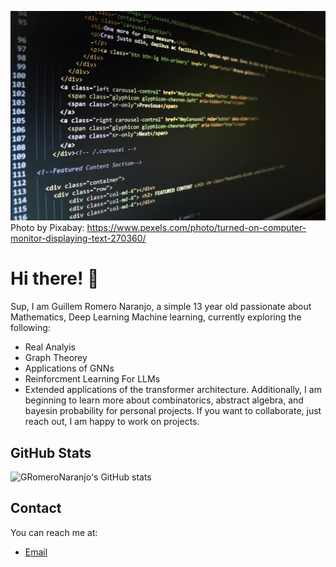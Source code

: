 ![Photo by Pixabay](pexels-pixabay-270360.jpg)
Photo by Pixabay: https://www.pexels.com/photo/turned-on-computer-monitor-displaying-text-270360/

# Hi there! 👋

Sup, I am Guillem Romero Naranjo, a simple 13 year old passionate about Mathematics, Deep Learning Machine learning, currently exploring the following:
- Real Analyis
- Graph Theorey
- Applications of GNNs
- Reinforcment Learning For LLMs
- Extended applications of the transformer architecture.
Additionally, I am beginning to learn more about combinatorics, abstract algebra, and bayesin probability for personal projects. If you want to collaborate, just reach out, I am happy to work on projects.

## GitHub Stats

![GRomeroNaranjo's GitHub stats](https://github-readme-stats.vercel.app/api?username=GRomeroNaranjo&show_icons=true&theme=radical)

## Contact

You can reach me at:
- [Email](guillemrn9@gmail.com)
